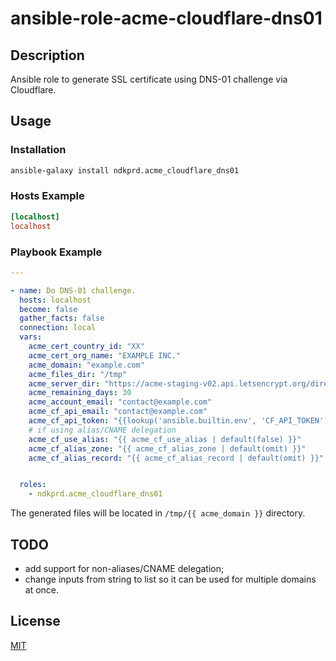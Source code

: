 # ansible-role-acme-cloudflare-dns01

## Description

Ansible role to generate SSL certificate using DNS-01 challenge via Cloudflare.

## Usage

### Installation

```bash
ansible-galaxy install ndkprd.acme_cloudflare_dns01
```

### Hosts Example

```ini
[localhost]
localhost
```

### Playbook Example

```yaml
---

- name: Do DNS-01 challenge.
  hosts: localhost
  become: false
  gather_facts: false
  connection: local
  vars:
    acme_cert_country_id: "XX"
    acme_cert_org_name: "EXAMPLE INC."
    acme_domain: "example.com"
    acme_files_dir: "/tmp"
    acme_server_dir: "https://acme-staging-v02.api.letsencrypt.org/directory"
    acme_remaining_days: 30
    acme_account_email: "contact@example.com"
    acme_cf_api_email: "contact@example.com"
    acme_cf_api_token: "{{lookup('ansible.builtin.env', 'CF_API_TOKEN') }}"
    # if using alias/CNAME delegation
    acme_cf_use_alias: "{{ acme_cf_use_alias | default(false) }}"
    acme_cf_alias_zone: "{{ acme_cf_alias_zone | default(omit) }}"
    acme_cf_alias_record: "{{ acme_cf_alias_record | default(omit) }}"


  roles:
    - ndkprd.acme_cloudflare_dns01

```

The generated files will be located in `/tmp/{{ acme_domain }}` directory.

## TODO

- add support for non-aliases/CNAME delegation;
- change inputs from string to list so it can be used for multiple domains at once.

## License

[MIT](./LICENSE)
